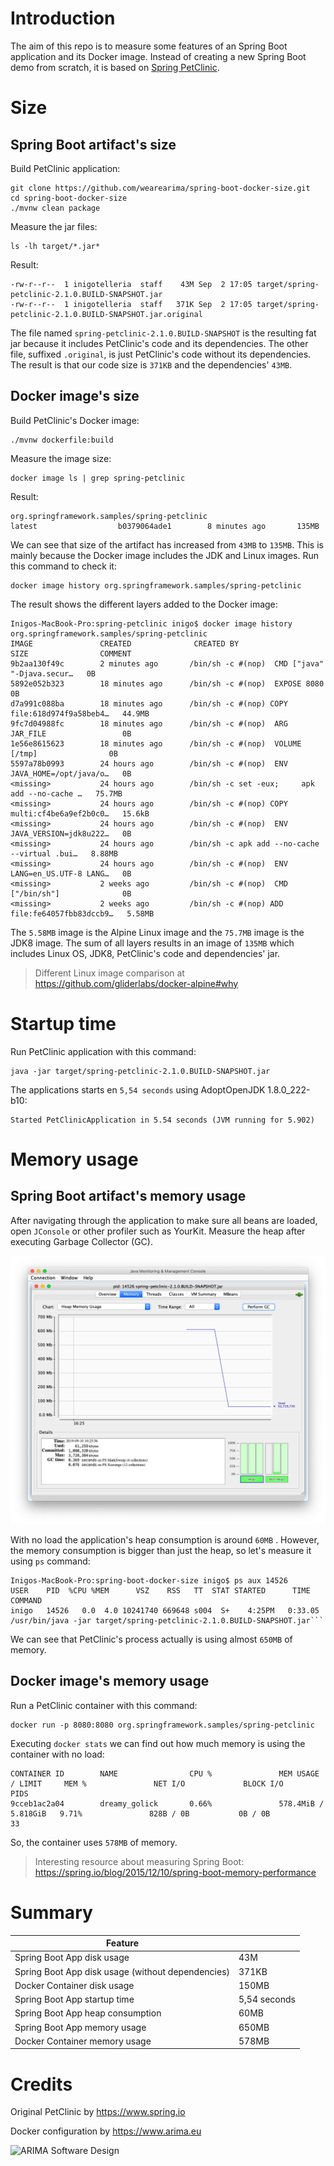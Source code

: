 # Introduction

The aim of this repo is to measure some features of an Spring Boot application and its Docker image. 
Instead of creating a new Spring Boot demo from scratch, it is based on 
[Spring PetClinic](https://github.com/spring-projects/spring-petclinic).

#  Size

## Spring Boot artifact's size

Build PetClinic application:

```
git clone https://github.com/wearearima/spring-boot-docker-size.git
cd spring-boot-docker-size
./mvnw clean package
```

Measure the jar files:

```
ls -lh target/*.jar*
```

Result:

```
-rw-r--r--  1 inigotelleria  staff    43M Sep  2 17:05 target/spring-petclinic-2.1.0.BUILD-SNAPSHOT.jar
-rw-r--r--  1 inigotelleria  staff   371K Sep  2 17:05 target/spring-petclinic-2.1.0.BUILD-SNAPSHOT.jar.original
```

The file named `spring-petclinic-2.1.0.BUILD-SNAPSHOT` is the resulting fat jar because it includes
PetClinic's code and its dependencies. The other file, suffixed `.original`, is just PetClinic's code
without its dependencies. The result is that our code size is `371KB` and the dependencies' `43MB`. 

## Docker image's size

Build PetClinic's Docker image:

```
./mvnw dockerfile:build
```

Measure the image size:

```
docker image ls | grep spring-petclinic
```

Result:

```
org.springframework.samples/spring-petclinic                     latest                  b0379064ade1        8 minutes ago       135MB
```

We can see that size of the artifact has increased from `43MB` to `135MB`. This is mainly because the 
Docker image includes the JDK and Linux images. Run this command to check it:

```
docker image history org.springframework.samples/spring-petclinic
```

The result shows the different layers added to the Docker image:

```
Inigos-MacBook-Pro:spring-petclinic inigo$ docker image history org.springframework.samples/spring-petclinic
IMAGE               CREATED              CREATED BY                                      SIZE                COMMENT
9b2aa130f49c        2 minutes ago       /bin/sh -c #(nop)  CMD ["java" "-Djava.secur…   0B                  
5892e052b323        18 minutes ago      /bin/sh -c #(nop)  EXPOSE 8080                  0B                  
d7a991c088ba        18 minutes ago      /bin/sh -c #(nop) COPY file:618d974f9a58beb4…   44.9MB              
9fc7d04988fc        18 minutes ago      /bin/sh -c #(nop)  ARG JAR_FILE                 0B                  
1e56e8615623        18 minutes ago      /bin/sh -c #(nop)  VOLUME [/tmp]                0B                  
5597a78b0993        24 hours ago        /bin/sh -c #(nop)  ENV JAVA_HOME=/opt/java/o…   0B                  
<missing>           24 hours ago        /bin/sh -c set -eux;     apk add --no-cache …   75.7MB              
<missing>           24 hours ago        /bin/sh -c #(nop) COPY multi:cf4be6a9ef2b0c0…   15.6kB              
<missing>           24 hours ago        /bin/sh -c #(nop)  ENV JAVA_VERSION=jdk8u222…   0B                  
<missing>           24 hours ago        /bin/sh -c apk add --no-cache --virtual .bui…   8.88MB              
<missing>           24 hours ago        /bin/sh -c #(nop)  ENV LANG=en_US.UTF-8 LANG…   0B                  
<missing>           2 weeks ago         /bin/sh -c #(nop)  CMD ["/bin/sh"]              0B                  
<missing>           2 weeks ago         /bin/sh -c #(nop) ADD file:fe64057fbb83dccb9…   5.58MB   
```

The `5.58MB` image is the Alpine Linux image and the `75.7MB` image is the JDK8 image. The sum of all layers results in 
an image of `135MB` which includes Linux OS, JDK8, PetClinic's code and dependencies' jar.  

> Different Linux image comparison at https://github.com/gliderlabs/docker-alpine#why 

# Startup time

Run PetClinic application with this command:

```
java -jar target/spring-petclinic-2.1.0.BUILD-SNAPSHOT.jar
```

The applications starts en `5,54 seconds` using AdoptOpenJDK 1.8.0_222-b10:

```
Started PetClinicApplication in 5.54 seconds (JVM running for 5.902)
```

# Memory usage

## Spring Boot artifact's memory usage

After navigating through the application to make sure all beans are loaded, open `JConsole` or other profiler such as 
YourKit. Measure the heap after executing Garbage Collector (GC). 

![jconsole-result](jconsole/result.png)

With no load the application's heap consumption is around `60MB` . However, the memory consumption is bigger than just the
heap, so let's measure it using ``ps`` command:

```
Inigos-MacBook-Pro:spring-boot-docker-size inigo$ ps aux 14526
USER    PID  %CPU %MEM      VSZ    RSS   TT  STAT STARTED      TIME COMMAND
inigo   14526   0.0  4.0 10241740 669648 s004  S+    4:25PM   0:33.05 /usr/bin/java -jar target/spring-petclinic-2.1.0.BUILD-SNAPSHOT.jar```
```

We can see that PetClinic's process actually is using almost `650MB` of memory.  

## Docker image's memory usage

Run a PetClinic container with this command:

```
docker run -p 8080:8080 org.springframework.samples/spring-petclinic
```

Executing ``docker stats`` we can find out how much memory is using the container with no load:

```
CONTAINER ID        NAME                CPU %               MEM USAGE / LIMIT     MEM %               NET I/O             BLOCK I/O           PIDS
9cceb1ac2a04        dreamy_golick       0.66%               578.4MiB / 5.818GiB   9.71%               828B / 0B           0B / 0B             33
```

So, the container uses ``578MB`` of memory. 

> Interesting resource about measuring Spring Boot: https://spring.io/blog/2015/12/10/spring-boot-memory-performance

# Summary

| Feature                                           |                   |
| ------------------------------------------------- | ----------------- |
| Spring Boot App disk usage                        | 43M               |
| Spring Boot App disk usage (without dependencies) | 371KB             |
| Docker Container disk usage                       | 150MB             |
| Spring Boot App startup time                      | 5,54 seconds      |
| Spring Boot App heap consumption                  | 60MB              |
| Spring Boot App memory usage                      | 650MB             |
| Docker Container memory usage                     | 578MB             |

# Credits

Original PetClinic by https://www.spring.io

Docker configuration by https://www.arima.eu

![ARIMA Software Design](https://arima.eu/arima-claim.png)

